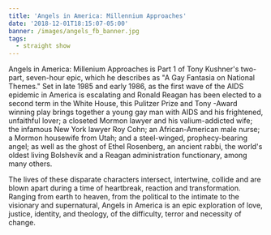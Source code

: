 ```yaml
---
title: 'Angels in America: Millennium Approaches'
date: '2018-12-01T18:15:07-05:00'
banner: /images/angels_fb_banner.jpg
tags:
  - straight show
---
```

Angels in America: Millenium Approaches is Part 1 of Tony Kushner's two-part, seven-hour epic, which he describes as "A Gay Fantasia on National Themes." Set in late 1985 and early 1986, as the first wave of the AIDS epidemic in America is escalating and Ronald Reagan has been elected to a second term in the White House, this Pulitzer Prize and Tony -Award winning play brings together a young gay man with AIDS and his frightened, unfaithful lover; a closeted Mormon lawyer and his valium-addicted wife; the infamous New York lawyer Roy Cohn; an African-American male nurse; a Mormon housewife from Utah; and a steel-winged, prophecy-bearing angel; as well as the ghost of Ethel Rosenberg, an ancient rabbi, the world's oldest living Bolshevik and a Reagan administration functionary, among many others. 



The lives of these disparate characters intersect, intertwine, collide and are blown apart during a time of heartbreak, reaction and transformation. Ranging from earth to heaven, from the political to the intimate to the visionary and supernatural, Angels in America is an epic exploration of love, justice, identity, and theology, of the difficulty, terror and necessity of change.
